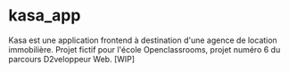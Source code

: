 # kasa_app
Kasa est une application frontend à destination d'une agence de location immobilière. Projet fictif pour l'école Openclassrooms, projet numéro 6 du parcours D2veloppeur Web. [WIP]
